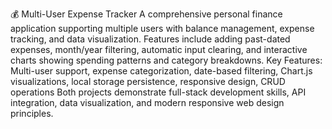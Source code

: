 💰 Multi-User Expense Tracker
A comprehensive personal finance application supporting multiple users with balance management, expense tracking, and data visualization. Features include adding past-dated expenses, month/year filtering, automatic input clearing, and interactive charts showing spending patterns and category breakdowns.
Key Features: Multi-user support, expense categorization, date-based filtering, Chart.js visualizations, local storage persistence, responsive design, CRUD operations
Both projects demonstrate full-stack development skills, API integration, data visualization, and modern responsive web design principles.
